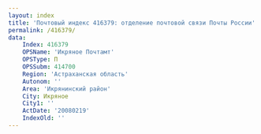 ```yaml
---
layout: index
title: 'Почтовый индекс 416379: отделение почтовой связи Почты России'
permalink: /416379/
data:
    Index: 416379
    OPSName: 'Икряное Почтамт'
    OPSType: П
    OPSSubm: 414700
    Region: 'Астраханская область'
    Autonom: ''
    Area: 'Икрянинский район'
    City: Икряное
    City1: ''
    ActDate: '20080219'
    IndexOld: ''
---
```

